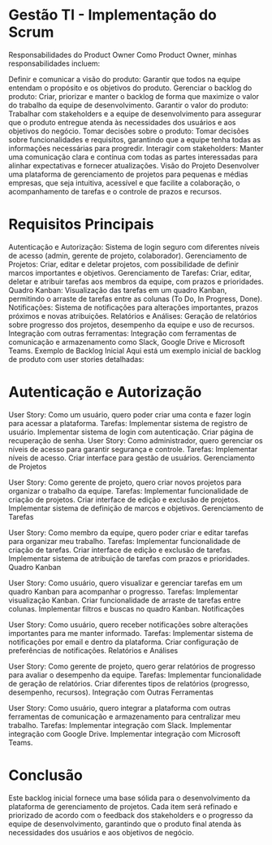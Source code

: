 # Gestão TI - Implementação do Scrum

Responsabilidades do Product Owner
Como Product Owner, minhas responsabilidades incluem:

Definir e comunicar a visão do produto: Garantir que todos na equipe entendam o propósito e os objetivos do produto.
Gerenciar o backlog do produto: Criar, priorizar e manter o backlog de forma que maximize o valor do trabalho da equipe de desenvolvimento.
Garantir o valor do produto: Trabalhar com stakeholders e a equipe de desenvolvimento para assegurar que o produto entregue atenda às necessidades dos usuários e aos objetivos do negócio.
Tomar decisões sobre o produto: Tomar decisões sobre funcionalidades e requisitos, garantindo que a equipe tenha todas as informações necessárias para progredir.
Interagir com stakeholders: Manter uma comunicação clara e contínua com todas as partes interessadas para alinhar expectativas e fornecer atualizações.
Visão do Projeto
Desenvolver uma plataforma de gerenciamento de projetos para pequenas e médias empresas, que seja intuitiva, acessível e que facilite a colaboração, o acompanhamento de tarefas e o controle de prazos e recursos.

# Requisitos Principais
Autenticação e Autorização: Sistema de login seguro com diferentes níveis de acesso (admin, gerente de projeto, colaborador).
Gerenciamento de Projetos: Criar, editar e deletar projetos, com possibilidade de definir marcos importantes e objetivos.
Gerenciamento de Tarefas: Criar, editar, deletar e atribuir tarefas aos membros da equipe, com prazos e prioridades.
Quadro Kanban: Visualização das tarefas em um quadro Kanban, permitindo o arraste de tarefas entre as colunas (To Do, In Progress, Done).
Notificações: Sistema de notificações para alterações importantes, prazos próximos e novas atribuições.
Relatórios e Análises: Geração de relatórios sobre progresso dos projetos, desempenho da equipe e uso de recursos.
Integração com outras ferramentas: Integração com ferramentas de comunicação e armazenamento como Slack, Google Drive e Microsoft Teams.
Exemplo de Backlog Inicial
Aqui está um exemplo inicial de backlog de produto com user stories detalhadas:

# Autenticação e Autorização

User Story: Como um usuário, quero poder criar uma conta e fazer login para acessar a plataforma.
Tarefas:
Implementar sistema de registro de usuário.
Implementar sistema de login com autenticação.
Criar página de recuperação de senha.
User Story: Como administrador, quero gerenciar os níveis de acesso para garantir segurança e controle.
Tarefas:
Implementar níveis de acesso.
Criar interface para gestão de usuários.
Gerenciamento de Projetos

User Story: Como gerente de projeto, quero criar novos projetos para organizar o trabalho da equipe.
Tarefas:
Implementar funcionalidade de criação de projetos.
Criar interface de edição e exclusão de projetos.
Implementar sistema de definição de marcos e objetivos.
Gerenciamento de Tarefas

User Story: Como membro da equipe, quero poder criar e editar tarefas para organizar meu trabalho.
Tarefas:
Implementar funcionalidade de criação de tarefas.
Criar interface de edição e exclusão de tarefas.
Implementar sistema de atribuição de tarefas com prazos e prioridades.
Quadro Kanban

User Story: Como usuário, quero visualizar e gerenciar tarefas em um quadro Kanban para acompanhar o progresso.
Tarefas:
Implementar visualização Kanban.
Criar funcionalidade de arraste de tarefas entre colunas.
Implementar filtros e buscas no quadro Kanban.
Notificações

User Story: Como usuário, quero receber notificações sobre alterações importantes para me manter informado.
Tarefas:
Implementar sistema de notificações por email e dentro da plataforma.
Criar configuração de preferências de notificações.
Relatórios e Análises

User Story: Como gerente de projeto, quero gerar relatórios de progresso para avaliar o desempenho da equipe.
Tarefas:
Implementar funcionalidade de geração de relatórios.
Criar diferentes tipos de relatórios (progresso, desempenho, recursos).
Integração com Outras Ferramentas

User Story: Como usuário, quero integrar a plataforma com outras ferramentas de comunicação e armazenamento para centralizar meu trabalho.
Tarefas:
Implementar integração com Slack.
Implementar integração com Google Drive.
Implementar integração com Microsoft Teams.

# Conclusão
Este backlog inicial fornece uma base sólida para o desenvolvimento da plataforma de gerenciamento de projetos. Cada item será refinado e priorizado de acordo com o feedback dos stakeholders e o progresso da equipe de desenvolvimento, garantindo que o produto final atenda às necessidades dos usuários e aos objetivos de negócio.
